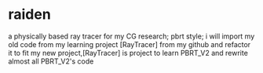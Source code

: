 # raiden
a physically based ray tracer for my CG research;
pbrt style;
i will import my old code from my learning project [RayTracer] from my github and refactor it to fit my new project,[RayTracer] is project to learn PBRT_V2 and rewrite almost all PBRT_V2's code

